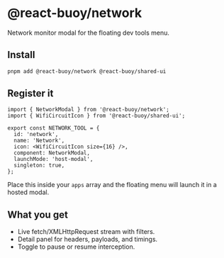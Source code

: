 # @react-buoy/network

Network monitor modal for the floating dev tools menu.

## Install
```bash
pnpm add @react-buoy/network @react-buoy/shared-ui
```

## Register it
```tsx
import { NetworkModal } from '@react-buoy/network';
import { WifiCircuitIcon } from '@react-buoy/shared-ui';

export const NETWORK_TOOL = {
  id: 'network',
  name: 'Network',
  icon: <WifiCircuitIcon size={16} />,
  component: NetworkModal,
  launchMode: 'host-modal',
  singleton: true,
};
```
Place this inside your `apps` array and the floating menu will launch it in a hosted modal.

## What you get
- Live fetch/XMLHttpRequest stream with filters.
- Detail panel for headers, payloads, and timings.
- Toggle to pause or resume interception.
